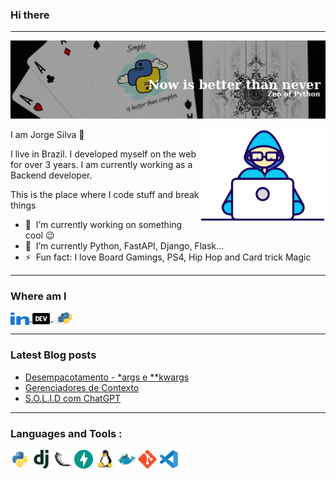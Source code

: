 ### Hi there</a>
<hr>

![git](https://raw.githubusercontent.com/scjorge/scjorge/main/assets/images/background-cards.jpg)



<img align="right" src="https://raw.githubusercontent.com/scjorge/scjorge/main/assets/gifs/Developer.gif" width='200'/>
                        
I am Jorge Silva 🧔

I live in Brazil. I developed myself on the web for over 3 years. I am currently working as a Backend developer. 


This is the place where I code stuff and break things

- 🔭 &nbsp;I’m currently working on something cool :wink:
- 🌱 &nbsp;I’m currently Python, FastAPI, Django, Flask...
- ⚡ &nbsp;Fun fact: I love Board Gamings, PS4, Hip Hop and Card trick Magic

---

### Where am I
<div align="left"> 

  <a href="https://www.linkedin.com/in/jorge-s-costa/">
    <img align="center" src="https://raw.githubusercontent.com/scjorge/scjorge/main/assets/icons/linked-in-alt.svg" height="20" width="30">
  </a>
  <a href="https://dev.to/scjorge">
    <img align="center" src="https://raw.githubusercontent.com/scjorge/scjorge/main/assets/images/dev-to.png" height="20" width="30" />
  </a>
  <a href="https://pypi.org/user/scjorge/">
    <img align="center" src="assets/icons/pypi.svg" height="20" width="30" />
  </a>
</div>

--- 

### Latest Blog posts
<!-- BLOG-POST-LIST:START -->
- [Desempacotamento - *args e **kwargs](https://dev.to/scjorge/desempacotamento-args-e-kwargs-clp)
- [Gerenciadores de Contexto](https://dev.to/scjorge/gerenciadores-de-contexto-3bc6)
- [S.O.L.I.D com ChatGPT](https://dev.to/scjorge/solid-com-chatgpt-25de)
<!-- BLOG-POST-LIST:END -->

---

### Languages and Tools :

<div>
  <img src="https://raw.githubusercontent.com/scjorge/scjorge/main/assets/icons/python-original.svg" width="30"/>
  <img src="https://raw.githubusercontent.com/scjorge/scjorge/main/assets/icons/django-plain.svg" width="30"/>
  <img src="https://raw.githubusercontent.com/scjorge/scjorge/main/assets/icons/flask-original.svg" width="30"/>
  <img src="https://raw.githubusercontent.com/scjorge/scjorge/main/assets/icons/fastapi-original.svg" width="30"/>
  <img src="https://raw.githubusercontent.com/scjorge/scjorge/main/assets/icons/linux-original.svg" width="30" />
  <img src="https://raw.githubusercontent.com/scjorge/scjorge/main/assets/icons/docker-original.svg" width="30" />
  <img src="https://raw.githubusercontent.com/scjorge/scjorge/main/assets/icons/git-original.svg" width="30" />
  <img src="https://raw.githubusercontent.com/scjorge/scjorge/main/assets/icons/vscode-original.svg" width="30" />

</div>


